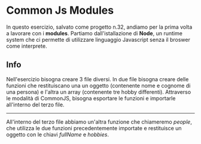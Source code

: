 # Common Js Modules

In questo esercizio, salvato come progetto n.32, andiamo per la prima volta a lavorare con i **modules**. Partiamo dall'istallazione di **Node**, un runtime system che ci permette di utilizzare linguaggio Javascript senza il broswer come interprete.

## Info

Nell'esercizio bisogna creare 3 file diversi. In due file bisogna creare delle funzioni che restituiscano una un oggetto (contenente nome e cognome di una persona) e l'altra un array (contenente tre hobby differenti). Attraverso le modalità di CommonJS, bisogna esportare le funzioni e importarle all'interno del terzo file.

_________________________
All'interno del terzo file abbiamo un'altra funzione che chiameremo *people*, che utilizza le due funzioni precedentemente importate e restituisce un oggetto con le chiavi *fullName* e *hobbies*.
